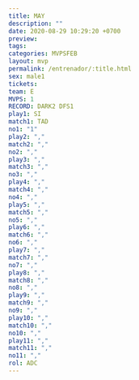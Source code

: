 ```yaml
---
title: MAY
description: ""
date: 2020-08-29 10:29:20 +0700
preview: 
tags: 
categories: MVPSFEB
layout: mvp
permalink: /entrenador/:title.html
sex: male1
tickets: 
team: E
MVPS: 1
RECORD: DARK2 DFS1
play1: SI
match1: TAD
no1: "1"
play2: ","
match2: ","
no2: ","
play3: ","
match3: ","
no3: ","
play4: ","
match4: ","
no4: ","
play5: ","
match5: ","
no5: ","
play6: ","
match6: ","
no6: ","
play7: ","
match7: ","
no7: ","
play8: ","
match8: ","
no8: ","
play9: ","
match9: ","
no9: ","
play10: ","
match10: ","
no10: ","
play11: ","
match11: ","
no11: ","
rol: ADC
---
```

